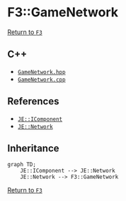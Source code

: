 # F3::GameNetwork

[Return to `F3`](/docs/f3.md)

## C++

- [`GameNetwork.hpp`](/src/f3/GameNetwork.hpp)
- [`GameNetwork.cpp`](/src/f3/GameNetwork.cpp)

## References

- [`JE::IComponent`](https://github.com/OpenJE/openje/docs/je/IComponent.md)
- [`JE::Network`](https://github.com/OpenJE/openje/docs/je/Network.md)

## Inheritance

```mermaid
graph TD;
    JE::IComponent --> JE::Network
    JE::Network --> F3::GameNetwork
```

[Return to `F3`](/docs/f3.md)